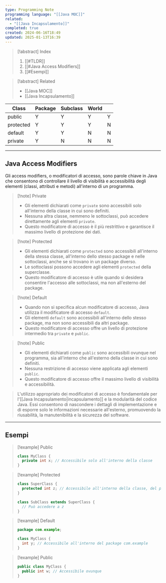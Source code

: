 ```yaml
---
type: Programming Note
programming language: "[[Java MOC]]"
related:
  - "[[Java Incapsulamento]]"
completed: true
created: 2024-06-16T18:49
updated: 2025-01-13T16:39
---
```

>[!abstract] Index
>1. [[#TLDR]]
>2. [[#Java Access Modifiers]]
>3. [[#Esempi]]

>[!abstract] Related
>- [[Java MOC]]
>- [[Java Incapsulamento]]

| Class     | Package | Subclass | World |     |
| --------- | ------- | -------- | ----- | --- |
| public    | Y       | Y        | Y     | Y   |
| protected | Y       | Y        | Y     | N   |
| default   | Y       | Y        | N     | N   |
| private   | Y       | N        | N     | N   |

---
## Java Access Modifiers

Gli access modifiers, o modificatori di accesso, sono parole chiave in Java che consentono di controllare il livello di visibilità e accessibilità degli elementi (classi, attributi e metodi) all'interno di un programma. 

>[!note] Private
>    - Gli elementi dichiarati come `private` sono accessibili solo all'interno della classe in cui sono definiti.
>    - Nessuna altra classe, nemmeno le sottoclassi, può accedere direttamente agli elementi `private`.
>    - Questo modificatore di accesso è il più restrittivo e garantisce il massimo livello di protezione dei dati.

>[!note] Protected
>    - Gli elementi dichiarati come `protected` sono accessibili all'interno della stessa classe, all'interno dello stesso package e nelle sottoclassi, anche se si trovano in un package diverso.
>    - Le sottoclassi possono accedere agli elementi `protected` della superclasse.
>    - Questo modificatore di accesso è utile quando si desidera consentire l'accesso alle sottoclassi, ma non all'esterno del package.

>[!note] Default
>    - Quando non si specifica alcun modificatore di accesso, Java utilizza il modificatore di accesso `default`.
>    - Gli elementi `default` sono accessibili all'interno dello stesso package, ma non sono accessibili da altri package.
>    - Questo modificatore di accesso offre un livello di protezione intermedio tra `private` e `public`.

>[!note] Public
>- Gli elementi dichiarati come `public` sono accessibili ovunque nel programma, sia all'interno che all'esterno della classe in cui sono definiti.
>- Nessuna restrizione di accesso viene applicata agli elementi `public`.
> - Questo modificatore di accesso offre il massimo livello di visibilità e accessibilità.

>L'utilizzo appropriato dei modificatori di accesso è fondamentale per l'[[Java Incapsulamento|incapsulamento]] e la modularità del codice Java. Essi consentono di nascondere i dettagli di implementazione e di esporre solo le informazioni necessarie all'esterno, promuovendo la riusabilità, la manutenibilità e la sicurezza del software.

---
## Esempi

>[!example] Public
>``` java
>class MyClass {     
>	private int x; // Accessibile solo all'interno della classe 
>}
>```

>[!example] Protected
>```java
>class SuperClass {
>	protected int z; // Accessibile all'interno della classe, del package e nelle sottoclassi 
>} 
>
>class SubClass extends SuperClass {     
>	// Può accedere a z 
>}
>```

>[!example] Default
>
>``` java
>package com.example; 
>
>class MyClass {     
>	int y; // Accessibile all'interno del package com.example 
>}
>```

>[!example] Public
>``` java
>public class MyClass {     
>	public int w; // Accessibile ovunque 
>}
>```